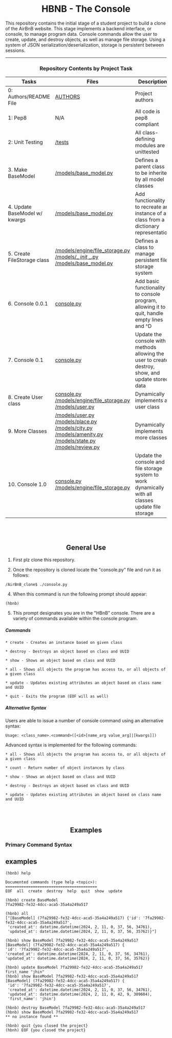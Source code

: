 <center> <h1>HBNB - The Console</h1> </center>

This repository contains the initial stage of a student project to build a clone of the AirBnB website. This stage implements a backend interface, or console, to manage program data. Console commands allow the user to create, update, and destroy objects, as well as manage file storage. Using a system of JSON serialization/deserialization, storage is persistent between sessions.

---

<center><h3>Repository Contents by Project Task</h3> </center>

| Tasks | Files | Description |
| ----- | ----- | ------ |
| 0: Authors/README File | [AUTHORS](https://github.com/justinmajetich/AirBnB_clone/blob/dev/AUTHORS) | Project authors |
| 1: Pep8 | N/A | All code is pep8 compliant|
| 2: Unit Testing | [/tests](https://github.com/justinmajetich/AirBnB_clone/tree/dev/tests) | All class-defining modules are unittested |
| 3. Make BaseModel | [/models/base_model.py](https://github.com/justinmajetich/AirBnB_clone/blob/dev/models/base_model.py) | Defines a parent class to be inherited by all model classes|
| 4. Update BaseModel w/ kwargs | [/models/base_model.py](https://github.com/justinmajetich/AirBnB_clone/blob/dev/models/base_model.py) | Add functionality to recreate an instance of a class from a dictionary representation|
| 5. Create FileStorage class | [/models/engine/file_storage.py](https://github.com/justinmajetich/AirBnB_clone/blob/dev/models/engine/file_storage.py) [/models/_ _init_ _.py](https://github.com/justinmajetich/AirBnB_clone/blob/dev/models/__init__.py) [/models/base_model.py](https://github.com/justinmajetich/AirBnB_clone/blob/dev/models/base_model.py) | Defines a class to manage persistent file storage system|
| 6. Console 0.0.1 | [console.py](https://github.com/justinmajetich/AirBnB_clone/blob/dev/console.py) | Add basic functionality to console program, allowing it to quit, handle empty lines and ^D |
| 7. Console 0.1 | [console.py](https://github.com/justinmajetich/AirBnB_clone/blob/dev/console.py) | Update the console with methods allowing the user to create, destroy, show, and update stored data |
| 8. Create User class | [console.py](https://github.com/justinmajetich/AirBnB_clone/blob/dev/console.py) [/models/engine/file_storage.py](https://github.com/justinmajetich/AirBnB_clone/blob/dev/models/engine/file_storage.py) [/models/user.py](https://github.com/justinmajetich/AirBnB_clone/blob/dev/models/user.py) | Dynamically implements a user class |
| 9. More Classes | [/models/user.py](https://github.com/justinmajetich/AirBnB_clone/blob/dev/models/user.py) [/models/place.py](https://github.com/justinmajetich/AirBnB_clone/blob/dev/models/place.py) [/models/city.py](https://github.com/justinmajetich/AirBnB_clone/blob/dev/models/city.py) [/models/amenity.py](https://github.com/justinmajetich/AirBnB_clone/blob/dev/models/amenity.py) [/models/state.py](https://github.com/justinmajetich/AirBnB_clone/blob/dev/models/state.py) [/models/review.py](https://github.com/justinmajetich/AirBnB_clone/blob/dev/models/review.py) | Dynamically implements more classes |
| 10. Console 1.0 | [console.py](https://github.com/justinmajetich/AirBnB_clone/blob/dev/console.py) [/models/engine/file_storage.py](https://github.com/justinmajetich/AirBnB_clone/blob/dev/models/engine/file_storage.py) | Update the console and file storage system to work dynamically with all  classes update file storage |
<br>
<br>
<center> <h2>General Use</h2> </center>

1. First plz clone this repository.

3. Once the repository is cloned locate the "console.py" file and run it as follows:
```
/AirBnB_clone$ ./console.py
```
4. When this command is run the following prompt should appear:
```
(hbnb)
```
5. This prompt designates you are in the "HBnB" console. There are a variety of commands available within the console program.

##### Commands
    * create - Creates an instance based on given class

    * destroy - Destroys an object based on class and UUID

    * show - Shows an object based on class and UUID

    * all - Shows all objects the program has access to, or all objects of a given class

    * update - Updates existing attributes an object based on class name and UUID

    * quit - Exits the program (EOF will as well)


##### Alternative Syntax
Users are able to issue a number of console command using an alternative syntax:

	Usage: <class_name>.<command>([<id>[name_arg value_arg]|[kwargs]])
Advanced syntax is implemented for the following commands: 

    * all - Shows all objects the program has access to, or all objects of a given class

	* count - Return number of object instances by class

    * show - Shows an object based on class and UUID

	* destroy - Destroys an object based on class and UUID

    * update - Updates existing attributes an object based on class name and UUID

<br>
<br>
<center> <h2>Examples</h2> </center>
<h3>Primary Command Syntax</h3>

## examples 
    
```
(hbnb) help

Documented commands (type help <topic>):
========================================
EOF  all  create  destroy  help  quit  show  update
```    
```
(hbnb) create BaseModel
7fa29982-fe32-4dcc-aca5-35a4a249a517
```
```
(hbnb) all
["[BaseModel] (7fa29982-fe32-4dcc-aca5-35a4a249a517) {'id': '7fa29982-fe32-4dcc-aca5-35a4a249a517',
 'created_at': datetime.datetime(2024, 2, 11, 0, 37, 56, 34761),
 'updated_at': datetime.datetime(2024, 2, 11, 0, 37, 56, 35762)}"]
```
```
(hbnb) show BaseModel 7fa29982-fe32-4dcc-aca5-35a4a249a517
[BaseModel] (7fa29982-fe32-4dcc-aca5-35a4a249a517) {
'id': '7fa29982-fe32-4dcc-aca5-35a4a249a517', 
'created_at': datetime.datetime(2024, 2, 11, 0, 37, 56, 34761), 
'updated_at': datetime.datetime(2024, 2, 11, 0, 37, 56, 35762)}
```
```
(hbnb) update BaseModel 7fa29982-fe32-4dcc-aca5-35a4a249a517 first_name "jhin"
(hbnb) show BaseModel 7fa29982-fe32-4dcc-aca5-35a4a249a517
[BaseModel] (7fa29982-fe32-4dcc-aca5-35a4a249a517) {
 'id': '7fa29982-fe32-4dcc-aca5-35a4a249a517',
 'created_at': datetime.datetime(2024, 2, 11, 0, 37, 56, 34761),
 'updated_at': datetime.datetime(2024, 2, 11, 0, 42, 9, 309604), 
 'first_name': 'jhin'}
```
```
(hbnb) destroy BaseModel 7fa29982-fe32-4dcc-aca5-35a4a249a517
(hbnb) show BaseModel 7fa29982-fe32-4dcc-aca5-35a4a249a517
** no instance found **
```
```
(hbnb) quit {you closed the project}
(hbnh) EOF {you closed the project}
```

